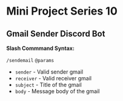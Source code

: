 # Mini Project Series 10
## Gmail Sender Discord Bot

**Slash Commmand Syntax:**

`/sendemail`
`@params`
- `sender` - Valid sender gmail
- `receiver` - Valid receiver gmail
- `subject` - Title of the gmail
- `body` - Message body of the gmail

